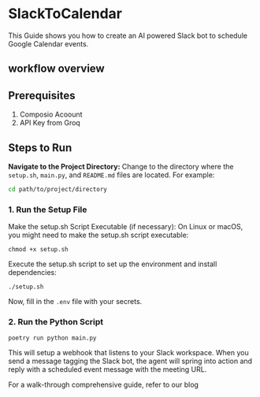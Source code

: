 # SlackToCalendar

This Guide shows you how to create an AI powered Slack bot to schedule Google Calendar events.

## workflow overview


## Prerequisites
1. Composio Acoount
2. API Key from Groq

## Steps to Run

**Navigate to the Project Directory:**
Change to the directory where the `setup.sh`, `main.py`, and `README.md` files are located. For example:
```sh
cd path/to/project/directory
```

### 1. Run the Setup File
Make the setup.sh Script Executable (if necessary):
On Linux or macOS, you might need to make the setup.sh script executable:
```shell
chmod +x setup.sh
```
Execute the setup.sh script to set up the environment and install dependencies:
```shell
./setup.sh
```
Now, fill in the `.env` file with your secrets.

### 2. Run the Python Script
```shell
poetry run python main.py
```

This will setup a webhook that listens to your Slack workspace.
When you send a message tagging the Slack bot, the agent will spring into action and reply with a scheduled event message with the meeting URL.

For a walk-through comprehensive guide, refer to our blog 
